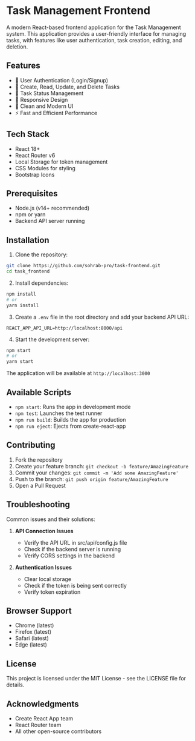 # Task Management Frontend

A modern React-based frontend application for the Task Management system. This application provides a user-friendly interface for managing tasks, with features like user authentication, task creation, editing, and deletion.


## Features

- 🔐 User Authentication (Login/Signup)
- 📝 Create, Read, Update, and Delete Tasks
- 🎯 Task Status Management
- 📱 Responsive Design
- 🌙 Clean and Modern UI
- ⚡ Fast and Efficient Performance

## Tech Stack

- React 18+
- React Router v6
- Local Storage for token management
- CSS Modules for styling
- Bootstrap Icons

## Prerequisites

- Node.js (v14+ recommended)
- npm or yarn
- Backend API server running

## Installation

1. Clone the repository:
```bash
git clone https://github.com/sohrab-pro/task-frontend.git
cd task_frontend
```

2. Install dependencies:
```bash
npm install
# or
yarn install
```

3. Create a `.env` file in the root directory and add your backend API URL:
```env
REACT_APP_API_URL=http://localhost:8000/api
```

4. Start the development server:
```bash
npm start
# or
yarn start
```

The application will be available at `http://localhost:3000`

## Available Scripts

- `npm start`: Runs the app in development mode
- `npm test`: Launches the test runner
- `npm run build`: Builds the app for production
- `npm run eject`: Ejects from create-react-app

## Contributing

1. Fork the repository
2. Create your feature branch: `git checkout -b feature/AmazingFeature`
3. Commit your changes: `git commit -m 'Add some AmazingFeature'`
4. Push to the branch: `git push origin feature/AmazingFeature`
5. Open a Pull Request

## Troubleshooting

Common issues and their solutions:

1. **API Connection Issues**
   - Verify the API URL in src/api/config.js file
   - Check if the backend server is running
   - Verify CORS settings in the backend

2. **Authentication Issues**
   - Clear local storage
   - Check if the token is being sent correctly
   - Verify token expiration

## Browser Support

- Chrome (latest)
- Firefox (latest)
- Safari (latest)
- Edge (latest)

## License

This project is licensed under the MIT License - see the LICENSE file for details.

## Acknowledgments

- Create React App team
- React Router team
- All other open-source contributors
